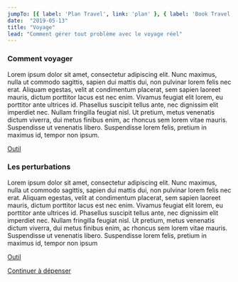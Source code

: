 ```yaml
---
jumpTo: [{ label: 'Plan Travel', link: 'plan' }, { label: 'Book Travel', link: 'book' }, { label: 'Submit Expenses', link: 'expense' }]
date:  "2019-05-13"
title: "Voyage"
lead: "Comment gérer tout problème avec le voyage réel"
---
```


<article class="content-left col-xs-12 col-sm-12 col-md-12">

<div class="card px-4 pt-4 my-4 bg-light">
    <div class="row">
        <div class="col-sm-8">

### Comment voyager

Lorem ipsum dolor sit amet, consectetur adipiscing elit. Nunc maximus, nulla ut commodo sagittis, sapien dui mattis dui, non pulvinar lorem felis nec erat. Aliquam egestas, velit at condimentum placerat, sem sapien laoreet mauris, dictum porttitor lacus est nec enim. Vivamus feugiat elit lorem, eu porttitor ante ultrices id. Phasellus suscipit tellus ante, nec dignissim elit imperdiet nec. Nullam fringilla feugiat nisl. Ut pretium, metus venenatis dictum viverra, dui metus finibus enim, ac rhoncus sem lorem vitae mauris. Suspendisse ut venenatis libero. Suspendisse lorem felis, pretium in maximus id, tempor non ipsum.
        </div>
        <div class="col-sm-4">
            <p class="text-center"><a href="/fr/book"  class="btn btn-primary my-4 px-4" target="_blank">Outil</a></p>
        </div>
    </div>
</div>


<div class="card p-4 my-4 bg-light">
    <div class="row">
        <div class="col-sm-8">

### Les perturbations
Lorem ipsum dolor sit amet, consectetur adipiscing elit. Nunc maximus, nulla ut commodo sagittis, sapien dui mattis dui, non pulvinar lorem felis nec erat. Aliquam egestas, velit at condimentum placerat, sem sapien laoreet mauris, dictum porttitor lacus est nec enim. Vivamus feugiat elit lorem, eu porttitor ante ultrices id. Phasellus suscipit tellus ante, nec dignissim elit imperdiet nec. Nullam fringilla feugiat nisl. Ut pretium, metus venenatis dictum viverra, dui metus finibus enim, ac rhoncus sem lorem vitae mauris. Suspendisse ut venenatis libero. Suspendisse lorem felis, pretium in maximus id, tempor non ipsum
        </div>
        <div class="col-sm-4">
            <p class="text-center">
                <a href="/fr/tripestimator"  class="btn btn-primary my-4 px-4" target="_blank">Outil</a>
            </p>
        </div>
    </div>
</div>

<p class="text-center">
    <a href="/fr/expense" class="btn btn-outline-primary my-4 px-4">Continuer à dépenser</a>
</p>

</article>